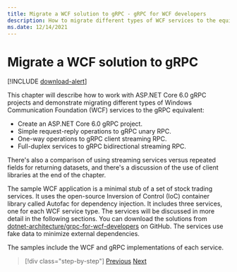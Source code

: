 ```yaml
---
title: Migrate a WCF solution to gRPC - gRPC for WCF developers
description: How to migrate different types of WCF services to the equivalent in gRPC.
ms.date: 12/14/2021
---
```


# Migrate a WCF solution to gRPC

[!INCLUDE [download-alert](includes/download-alert.md)]

This chapter will describe how to work with ASP.NET Core 6.0 gRPC projects and demonstrate migrating different types of Windows Communication Foundation (WCF) services to the gRPC equivalent:

- Create an ASP.NET Core 6.0 gRPC project.
- Simple request-reply operations to gRPC unary RPC.
- One-way operations to gRPC client streaming RPC.
- Full-duplex services to gRPC bidirectional streaming RPC.

There's also a comparison of using streaming services versus repeated fields for returning datasets, and there's a discussion of the use of client libraries at the end of the chapter.

The sample WCF application is a minimal stub of a set of stock trading services. It uses the open-source Inversion of Control (IoC) container library called Autofac for dependency injection. It includes three services, one for each WCF service type. The services will be discussed in more detail in the following sections. You can download the solutions from [dotnet-architecture/grpc-for-wcf-developers](https://github.com/dotnet-architecture/grpc-for-wcf-developers) on GitHub. The services use fake data to minimize external dependencies.

The samples include the WCF and gRPC implementations of each service.

>[!div class="step-by-step"]
>[Previous](ws-protocols.md)
>[Next](create-project.md)
